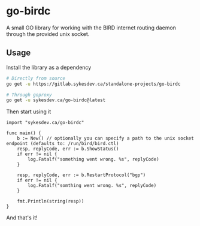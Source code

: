 # go-birdc

A small GO library for working with the BIRD internet routing daemon through the provided unix socket.

## Usage

Install the library as a dependency
```bash
# Directly from source
go get -u https://gitlab.sykesdev.ca/standalone-projects/go-birdc

# Through goproxy
go get -u sykesdev.ca/go-birdc@latest
```

Then start using it

```golang
import "sykesdev.ca/go-birdc"

func main() {
	b := New() // optionally you can specify a path to the unix socket endpoint (defaults to: /run/bird/bird.ctl)
	resp, replyCode, err := b.ShowStatus()
	if err != nil {
		log.Fatalf("something went wrong. %s", replyCode)
	}

	resp, replyCode, err := b.RestartProtocol("bgp")
	if err != nil {
		log.Fatalf("somthing went wrong. %s", replyCode)
	}

	fmt.Println(string(resp))
}

```

And that's it!
